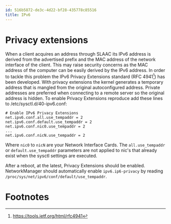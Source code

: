 ```yaml
---
id: 516b5872-de3c-4d22-bf28-435778c85516
title: IPv6
---
```


# Privacy extensions

When a client acquires an address through SLAAC its IPv6 address is
derived from the advertised prefix and the MAC address of the network
interface of the client. This may raise security concerns as the MAC
address of the computer can be easily derived by the IPv6 address. In
order to tackle this problem the IPv6 Privacy Extensions standard (RFC
4941[^1]) has been developed. With privacy extensions the kernel
generates a temporary address that is mangled from the original
autoconfigured address. Private addresses are preferred when connecting
to a remote server so the original address is hidden. To enable Privacy
Extensions reproduce add these lines to /etc/sysctl.d/40-ipv6.conf:

    # Enable IPv6 Privacy Extensions
    net.ipv6.conf.all.use_tempaddr = 2
    net.ipv6.conf.default.use_tempaddr = 2
    net.ipv6.conf.nic0.use_tempaddr = 2
    ...
    net.ipv6.conf.nicN.use_tempaddr = 2

Where `nic0` to `nicN` are your Network Interface Cards. The
`all.use_tempaddr` or `default.use_tempaddr` parameters are not applied
to nic's that already exist when the sysctl settings are executed.

After a reboot, at the latest, Privacy Extensions should be enabled.
NetworkManager should automatically enable `ipv6.ip6-privacy` by reading
`/proc/sys/net/ipv6/conf/default/use_tempaddr`.

# Footnotes

[^1]: <https://tools.ietf.org/html/rfc4941>
